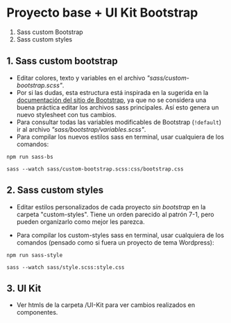 Proyecto base + UI Kit Bootstrap
========

1. Sass custom Bootstrap
2. Sass custom styles

## 1. Sass custom bootstrap

- Editar colores, texto y variables en el archivo *"sass/custom-bootstrap.scss"*. 
- Por si las dudas, esta estructura está inspirada en la sugerida en la [documentación del sitio de Bootstrap](https://getbootstrap.com/docs/5.0/customize/sass/), ya que no se considera una buena práctica editar los archivos sass principales. Así esto genera un nuevo stylesheet con tus cambios. 
- Para consultar todas las variables modificables de Bootstrap (`!default`) ir al archivo *"sass/bootstrap/variables.scss"*.
- Para compilar los nuevos estilos sass en terminal, usar cualquiera de los comandos:
```
npm run sass-bs
```
```
sass --watch sass/custom-bootstrap.scss:css/bootstrap.css
```

## 2. Sass custom styles

- Editar estilos personalizados de cada proyecto *sin bootstrap* en la carpeta "custom-styles". Tiene un orden parecido al patrón 7-1, pero pueden organízarlo como mejor les parezca.

- Para compilar los custom-styles sass en terminal, usar cualquiera de los comandos (pensado como si fuera un proyecto de tema Wordpress):
```
npm run sass-style
```
```
sass --watch sass/style.scss:style.css
```

## 3. UI Kit

- Ver htmls de la carpeta /UI-Kit para ver cambios realizados en componentes.
